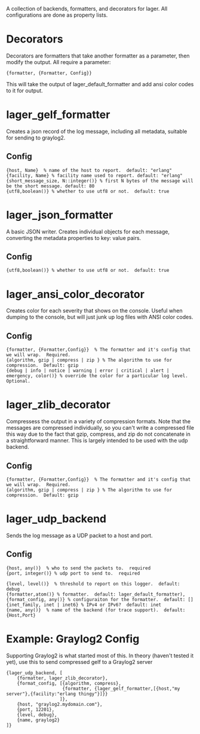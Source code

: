 A collection of backends, formatters, and decorators for lager.  All configurations are done as property lists. 

Decorators
==========

Decorators are formatters that take another formatter as a parameter, then modify the output.  All require a parameter:
  
    {formatter, {Formatter, Config}}

This will take the output of lager_default_formatter and add ansi color codes to it for output.

lager\_gelf\_formatter
====================

Creates a json record of the log message, including all metadata, suitable for sending to graylog2.

Config
------

    {host, Name}  % name of the host to report.  default: "erlang"
    {facility, Name} % facility name used to report. default: "erlang"
    {short_message_size, N::integer()} % first N bytes of the message will be the short message. default: 80
    {utf8,boolean()} % whether to use utf8 or not.  default: true 

lager\_json\_formatter
====================
A basic JSON writer.  Creates individual objects for each message, converting the metadata properties to key: value pairs.

Config
------

    {utf8,boolean()} % whether to use utf8 or not.  default: true 

lager\_ansi\_color_decorator
==========================

Creates color for each severity that shows on the console.  Useful when dumping to the console, but will just junk up log files with ANSI color codes.

Config
------

    {formatter, {Formatter,Config}}  % The formatter and it's config that we will wrap.  Required.
    {algorithm, gzip | compress | zip } % The algorithm to use for compression.  Default: gzip
    {debug | info | notice | warning | error | critical | alert | emergency, color()} % override the color for a particular log level.  Optional.


lager\_zlib\_decorator
====================
  
Compressess the output in a variety of compression formats.  Note that the messages are compressed individually, so you can't write a compressed file this way due to the fact that gzip, compress, and zip do not concatenate in a straightforward manner.  This is largely intended to be used with the udp backend.

Config
------

    {formatter, {Formatter,Config}}  % The formatter and it's config that we will wrap.  Required.
    {algorithm, gzip | compress | zip } % The algorithm to use for compression.  Default: gzip

  
lager\_udp\_backend
=================

Sends the log message as a UDP packet to a host and port.

Config
------
    {host, any()}  % who to send the packets to.  required
    {port, integer()} % udp port to send to.  required

    {level, level()}  % threshold to report on this logger.  default: debug
    {formatter,atom()} % formatter.  default: lager_default_formatter),
    {format_config, any()} % configuraiton for the formatter.  default: []
    {inet_family, inet | inet6} % IPv4 or IPv6?  default: inet
    {name, any()}  % name of the backend (for trace support).  default: {Host,Port}
    
    
Example:  Graylog2 Config
=========================

Supporting Graylog2 is what started most of this.  In theory (haven't tested it yet), use this to send compressed gelf to a Graylog2 server
  
    {lager_udp_backend, [
        {formatter, lager_zlib_decorator},
        {format_config, [{algorithm, compress},
                         {formatter, {lager_gelf_formatter,[{host,"my server"},{facility:"erlang thingy"}]}}
                        ]},
        {host, "graylog2.mydomain.com"},
        {port, 12201},
        {level, debug},
        {name, graylog2}
    ]}

   
   